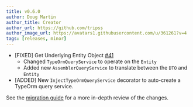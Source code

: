 ```yaml
---
title: v0.6.0
author: Doug Martin
author_title: Creator
author_url: https://github.com/tripss
author_image_url: https://avatars1.githubusercontent.com/u/361261?v=4
tags: [releases, minor]
---
```


* [FIXED] Get Underlying Entity Object [#41](https://github.com/tripss/nestjs-query/issues)
  * Changed `TypeOrmQueryService` to operate on the `Entity`
  * Added new `AssemblerQueryService` to translate between the `DTO` and `Entity`
* [ADDED] New `InjectTypeOrmQueryService` decorator to auto-create a TypeOrm query service.

See the [migration guide](/docs/migration-guides/v0.5.x-to-v0.6.x) for a more in-depth review of the changes.
